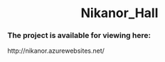 <h1 align="center">Nikanor_Hall</h1>

<h3>The project is available for viewing here:</h3>
http://nikanor.azurewebsites.net/

</br>

##

